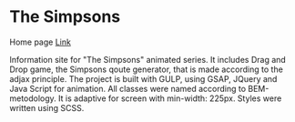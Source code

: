 # The Simpsons

Home page 
[Link](https://alinaandriychuk.github.io/Simpsons/app/)

Information site for "The Simpsons" animated series. It includes Drag and Drop game, the Simpsons qoute generator, that is made according to the adjax principle. The project is built with GULP, using GSAP, JQuery and Java Script for animation.  All classes were named according to BEM-metodology. It is adaptive for screen with min-width: 225px. Styles were written using SCSS. 
